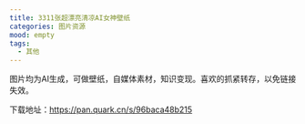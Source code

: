 ```yaml
---
title: 3311张超漂亮清凉AI女神壁纸
categories: 图片资源
mood: empty
tags:
  - 其他
---
```





图片均为AI生成，可做壁纸，自媒体素材，知识变现。喜欢的抓紧转存，以免链接失效。

下载地址：https://pan.quark.cn/s/96baca48b215








